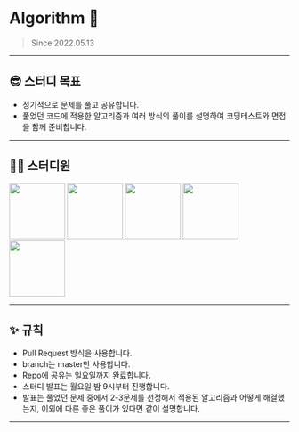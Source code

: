 # Algorithm 🌱

> Since 2022.05.13

---

## 😎 스터디 목표
- 정기적으로 문제를 풀고 공유합니다.
- 풀었던 코드에 적용한 알고리즘과 여러 방식의 풀이를 설명하여 코딩테스트와 면접을 함께 준비합니다.

---

## 👨‍💻  스터디원
<p>
<a href="https://github.com/nahyeon99">
  <img src="https://avatars.githubusercontent.com/u/69833665?v=4" width="100">
</a>
<a href="https://github.com/optshj">
  <img src="https://avatars.githubusercontent.com/u/105402944?v=4" width="100">
</a>
 <a href="https://github.com/jonghyeok98">
  <img src="https://avatars.githubusercontent.com/u/77715064?v=4" width="100">
</a>
<a href="https://github.com/vhzkclq0705">
  <img src="https://avatars.githubusercontent.com/u/75382687?v=4" width="100">
</a>
<a href="https://github.com/poly9010">
  <img src="https://avatars.githubusercontent.com/u/66791731?v=4" width="100">
</a>
</p>

---

## ✨ 규칙
- Pull Request 방식을 사용합니다.
- branch는 master만 사용합니다.
- Repo에 공유는 일요일까지 완료합니다.
- 스터디 발표는 월요일 밤 9시부터 진행합니다.
- 발표는 풀었던 문제 중에서 2-3문제를 선정해서 적용된 알고리즘과 어떻게 해결했는지,
  이외에 다른 좋은 풀이가 있다면 같이 설명합니다.

---

